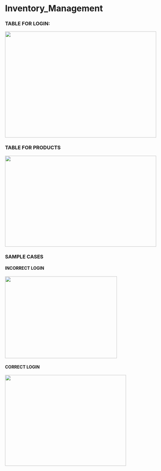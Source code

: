 # Inventory_Management

<h3>TABLE FOR LOGIN:</h3>
<img src="https://github.com/anushree200/Inventory_Management/assets/147231895/66667f8f-02cd-4917-9a3a-7d40eb57202b" width="500" height="350">

<h3>TABLE FOR PRODUCTS</h3>
<img src="https://github.com/anushree200/Inventory_Management/assets/147231895/a8c4f640-8c17-4e36-920a-9032848e3510" width="500" height="300">


<h3>SAMPLE CASES</h3>

<h4>INCORRECT LOGIN</h4>
<img src="https://github.com/anushree200/Inventory_Management/assets/147231895/9afd304e-6ca9-442d-8ce4-0efbcfe75a26" width="370" height="270">
<h4>CORRECT LOGIN</h4>
<img src="https://github.com/anushree200/Inventory_Management/assets/147231895/f6f75479-27b3-4be8-98e2-4edeee974d7e" width="400" height="300">


